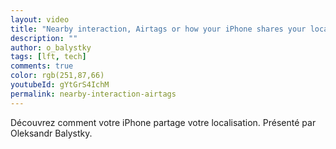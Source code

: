 ```yaml
---
layout: video
title: "Nearby interaction, Airtags or how your iPhone shares your location #LFT 30/09/22"
description: ""
author: o_balystky
tags: [lft, tech]
comments: true
color: rgb(251,87,66)
youtubeId: gYtGrS4IchM
permalink: nearby-interaction-airtags
---
```


Découvrez comment votre iPhone partage votre localisation.
Présenté par Oleksandr Balystky.
